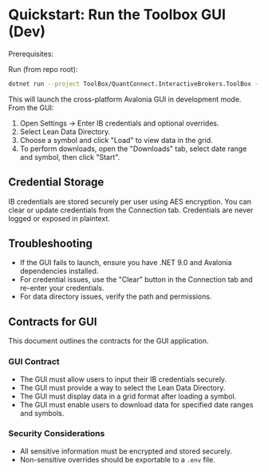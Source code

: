 # Quickstart: Run the Toolbox GUI (Dev)

Prerequisites:


Run (from repo root):

```bash
dotnet run --project ToolBox/QuantConnect.InteractiveBrokers.ToolBox -- gui
```

This will launch the cross-platform Avalonia GUI in development mode. From the GUI:

1. Open Settings → Enter IB credentials and optional overrides.
2. Select Lean Data Directory.
3. Choose a symbol and click "Load" to view data in the grid.
4. To perform downloads, open the "Downloads" tab, select date range and symbol, then click "Start".


## Credential Storage

IB credentials are stored securely per user using AES encryption. You can clear or update credentials from the Connection tab. Credentials are never logged or exposed in plaintext.

## Troubleshooting

- If the GUI fails to launch, ensure you have .NET 9.0 and Avalonia dependencies installed.
- For credential issues, use the "Clear" button in the Connection tab and re-enter your credentials.
- For data directory issues, verify the path and permissions.

## Contracts for GUI

This document outlines the contracts for the GUI application.

### GUI Contract

- The GUI must allow users to input their IB credentials securely.
- The GUI must provide a way to select the Lean Data Directory.
- The GUI must display data in a grid format after loading a symbol.
- The GUI must enable users to download data for specified date ranges and symbols.

### Security Considerations

- All sensitive information must be encrypted and stored securely.
- Non-sensitive overrides should be exportable to a `.env` file.
